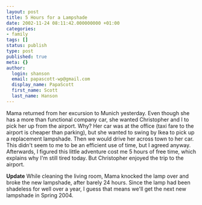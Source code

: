```yaml
---
layout: post
title: 5 Hours for a Lampshade
date: 2002-11-24 08:11:42.000000000 +01:00
categories:
- family
tags: []
status: publish
type: post
published: true
meta: {}
author:
  login: shanson
  email: papascott-wp@gmail.com
  display_name: PapaScott
  first_name: Scott
  last_name: Hanson
---
```

<p>Mama returned from her excursion to Munich yesterday. Even though she has a more than functional company car, she wanted Christopher and I to pick her up from the airport. Why? Her car was at the office (taxi fare to the airport is cheaper than parking), but she wanted to swing by Ikea to pick up a replacement lampshade. Then we would drive her across town to her car. This didn't seem to me to be an efficient use of time, but I agreed anyway. Afterwards, I figured this little adventure cost me 5 hours of free time, which explains why I'm still tired today. But Christopher enjoyed the trip to the airport. </p>
<p><b>Update</b> While cleaning the living room, Mama knocked the lamp over and broke the new lampshade, after barely 24 hours. Since the lamp had been shadeless for well over a year, I guess that means we'll get the next new lampshade in Spring 2004.</p>
